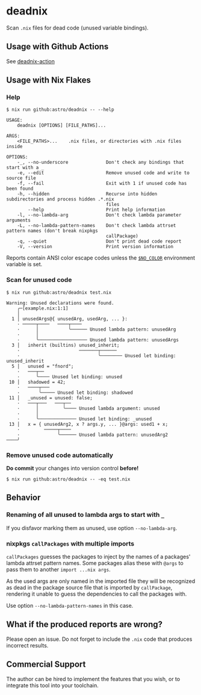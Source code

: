 # deadnix

Scan `.nix` files for dead code (unused variable bindings).

## Usage with Github Actions

See [deadnix-action](https://github.com/astro/deadnix-action)


## Usage with Nix Flakes

### Help

```
$ nix run github:astro/deadnix -- --help
```

```
USAGE:
    deadnix [OPTIONS] [FILE_PATHS]...

ARGS:
    <FILE_PATHS>...    .nix files, or directories with .nix files inside

OPTIONS:
    -_, --no-underscore              Don't check any bindings that start with a _
    -e, --edit                       Remove unused code and write to source file
    -f, --fail                       Exit with 1 if unused code has been found
    -h, --hidden                     Recurse into hidden subdirectories and process hidden .*.nix
                                     files
        --help                       Print help information
    -l, --no-lambda-arg              Don't check lambda parameter arguments
    -L, --no-lambda-pattern-names    Don't check lambda attrset pattern names (don't break nixpkgs
                                     callPackage)
    -q, --quiet                      Don't print dead code report
    -V, --version                    Print version information
```

Reports contain ANSI color escape codes unless the
[`$NO_COLOR`](https://no-color.org/) environment variable is set.

### Scan for unused code

```
$ nix run github:astro/deadnix test.nix
```

```
Warning: Unused declarations were found.
    ╭─[example.nix:1:1]
    │
  1 │ unusedArgs@{ unusedArg, usedArg, ... }:
    · ─────┬────   ────┬────
    ·      │           ╰────── Unused lambda pattern: unusedArg
    ·      │
    ·      ╰────────────────── Unused lambda pattern: unusedArgs
  3 │   inherit (builtins) unused_inherit;
    ·                      ───────┬──────
    ·                             ╰──────── Unused let binding: unused_inherit
  5 │   unused = "fnord";
    ·   ───┬──
    ·      ╰──── Unused let binding: unused
 10 │   shadowed = 42;
    ·   ────┬───
    ·       ╰───── Unused let binding: shadowed
 11 │   _unused = unused: false;
    ·   ───┬───   ───┬──
    ·      │         ╰──── Unused lambda argument: unused
    ·      │
    ·      ╰────────────── Unused let binding: _unused
 13 │   x = { unusedArg2, x ? args.y, ... }@args: used1 + x;
    ·         ─────┬────
    ·              ╰────── Unused lambda pattern: unusedArg2
────╯
```


### Remove unused code automatically

**Do commit** your changes into version control **before!**

```
$ nix run github:astro/deadnix -- -eq test.nix
```

## Behavior

### Renaming of all unused to lambda args to start with `_`

If you disfavor marking them as unused, use option `--no-lambda-arg`.


### nixpkgs `callPackages` with multiple imports

`callPackages` guesses the packages to inject by the names of a
packages' lambda attrset pattern names. Some packages alias these with
`@args` to pass them to another `import ...nix args`.

As the used args are only named in the imported file they will be
recognized as dead in the package source file that is imported by
`callPackage`, rendering it unable to guess the dependencies to call
the packages with.

Use option `--no-lambda-pattern-names` in this case.


## What if the produced reports are wrong?

Please open an issue. Do not forget to include the `.nix` code that
produces incorrect results.


## Commercial Support

The author can be hired to implement the features that you wish, or to
integrate this tool into your toolchain.
